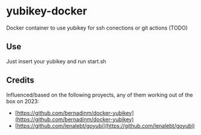 # yubikey-docker
Docker container to use yubikey for ssh conections or git actions (TODO)
## Use
Just insert your yubikey and run start.sh
## Credits
Influenced/based on the following proyects, any of them working out of the box on 2023:
- [https://github.com/bernadinm/docker-yubikey](https://github.com/bernadinm/docker-yubikey)
- [https://github.com/lenalebt/goyubi](https://github.com/lenalebt/goyubi)
